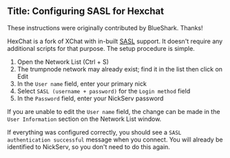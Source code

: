 Title: Configuring SASL for Hexchat
---
These instructions were originally contributed by BlueShark. Thanks!

HexChat is a fork of XChat with in-built [SASL](/kb/answer/sasl) support. It doesn't require any additional scripts for that purpose. The setup procedure is simple.

1. Open the Network List (Ctrl + S)
2. The trumpnode network may already exist; find it in the list then click on Edit
3. In the `User name` field, enter your primary nick
4. Select `SASL (username + password)` for the `Login method` field
5. In the `Password` field, enter your NickServ password

If you are unable to edit the `User name` field, the change can be made in the `User Information` section on the Network List window.

If everything was configured correctly, you should see a `SASL authentication successful` message when you connect. You will already be identified to NickServ, so you don't need to do this again.
